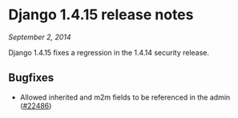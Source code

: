 # Django 1.4.15 release notes

*September 2, 2014*

Django 1.4.15 fixes a regression in the 1.4.14 security release.

## Bugfixes

* Allowed inherited and m2m fields to be referenced in the admin
  ([#22486](https://code.djangoproject.com/ticket/22486))
